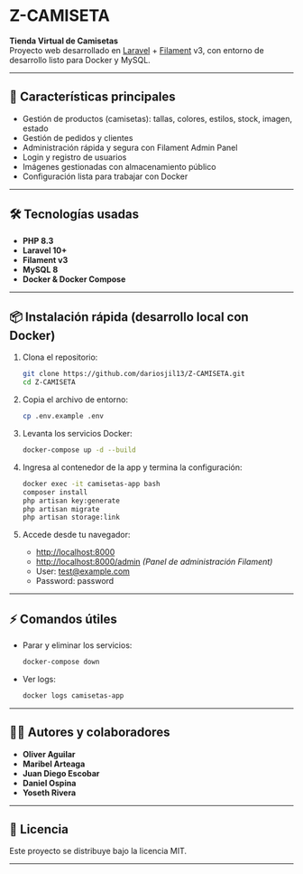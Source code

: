 # Z-CAMISETA

**Tienda Virtual de Camisetas**  
Proyecto web desarrollado en [Laravel](https://laravel.com/) + [Filament](https://filamentphp.com/) v3, con entorno de desarrollo listo para Docker y MySQL.

---

## 🚀 Características principales

- Gestión de productos (camisetas): tallas, colores, estilos, stock, imagen, estado
- Gestión de pedidos y clientes
- Administración rápida y segura con Filament Admin Panel
- Login y registro de usuarios
- Imágenes gestionadas con almacenamiento público
- Configuración lista para trabajar con Docker

---

## 🛠️ Tecnologías usadas

- **PHP 8.3**
- **Laravel 10+**
- **Filament v3**
- **MySQL 8**
- **Docker & Docker Compose**

---

## 📦 Instalación rápida (desarrollo local con Docker)

1. Clona el repositorio:

    ```bash
    git clone https://github.com/dariosjil13/Z-CAMISETA.git
    cd Z-CAMISETA
    ```

2. Copia el archivo de entorno:

    ```bash
    cp .env.example .env
    ```

3. Levanta los servicios Docker:

    ```bash
    docker-compose up -d --build
    ```

4. Ingresa al contenedor de la app y termina la configuración:

    ```bash
    docker exec -it camisetas-app bash
    composer install
    php artisan key:generate
    php artisan migrate
    php artisan storage:link
    ```

5. Accede desde tu navegador:
    - [http://localhost:8000](http://localhost:8000)
    - [http://localhost:8000/admin](http://localhost:8000/admin) _(Panel de administración Filament)_
    - User: <test@example.com>
    - Password: password

---

## ⚡ Comandos útiles

- Parar y eliminar los servicios:

    ```bash
    docker-compose down
    ```

- Ver logs:

    ```bash
    docker logs camisetas-app
    ```

---

## 👨‍💻 Autores y colaboradores

- **Oliver Aguilar**
- **Maribel Arteaga**
- **Juan Diego Escobar**
- **Daniel Ospina**
- **Yoseth Rivera**

---

## 📄 Licencia

Este proyecto se distribuye bajo la licencia MIT.

---
